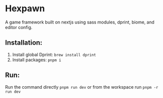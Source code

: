 # Hexpawn

A game framework built on nextjs using sass modules, dprint, biome, and editor config.

## Installation:

1. Install global Dprint: `brew install dprint`
2. Install packages: `pnpm i`

## Run:

Run the command directly `pnpm run dev` or from the workspace run `pnpm -r run dev`
